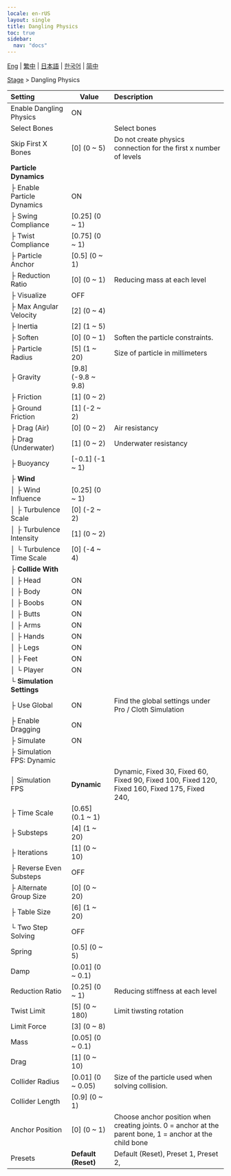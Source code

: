 ```yaml
---
locale: en-rUS
layout: single
title: Dangling Physics
toc: true
sidebar:
  nav: "docs"
---
```

[Eng](/dancexr/menu/2025.4/stage/cloth_physics) | [繁中](/tw/dancexr/menu/2025.4/stage/cloth_physics) | [日本語](/jp/dancexr/menu/2025.4/stage/cloth_physics) | [한국어](/kr/dancexr/menu/2025.4/stage/cloth_physics) | [简中](/zh/dancexr/menu/2025.4/stage/cloth_physics)

[Stage](../menu#Stage) > Dangling Physics



| Setting | Value | Description |
| :--- | --- | :--- |
| Enable Dangling Physics | ON | 
| Select Bones || Select bones
| Skip First X Bones | [0] (0 ~ 5) | Do not create physics connection for the first x number of levels
| **Particle Dynamics** | | 
| ├ Enable Particle Dynamics | ON | 
| ├ Swing Compliance | [0.25] (0 ~ 1) | 
| ├ Twist Compliance | [0.75] (0 ~ 1) | 
| ├ Particle Anchor | [0.5] (0 ~ 1) | 
| ├ Reduction Ratio | [0] (0 ~ 1) | Reducing mass at each level
| ├ Visualize | OFF | 
| ├ Max Angular Velocity | [2] (0 ~ 4) | 
| ├ Inertia | [2] (1 ~ 5) | 
| ├ Soften | [0] (0 ~ 1) | Soften the particle constraints.
| ├ Particle Radius | [5] (1 ~ 20) | Size of particle in millimeters
| ├ Gravity | [9.8] (-9.8 ~ 9.8) | 
| ├ Friction | [1] (0 ~ 2) | 
| ├ Ground Friction | [1] (-2 ~ 2) | 
| ├ Drag (Air) | [0] (0 ~ 2) | Air resistancy
| ├ Drag (Underwater) | [1] (0 ~ 2) | Underwater resistancy
| ├ Buoyancy | [-0.1] (-1 ~ 1) | 
| ├ **Wind** | | 
| │ ├ Wind Influence | [0.25] (0 ~ 1) | 
| │ ├ Turbulence Scale | [0] (-2 ~ 2) | 
| │ ├ Turbulence Intensity | [1] (0 ~ 2) | 
| │ └ Turbulence Time Scale | [0] (-4 ~ 4) | 
| ├ **Collide With** | | 
| │ ├ Head | ON | 
| │ ├ Body | ON | 
| │ ├ Boobs | ON | 
| │ ├ Butts | ON | 
| │ ├ Arms | ON | 
| │ ├ Hands | ON | 
| │ ├ Legs | ON | 
| │ ├ Feet | ON | 
| │ └ Player | ON | 
| └ **Simulation Settings** | | 
|   ├ Use Global | ON | Find the global settings under Pro / Cloth Simulation
|   ├ Enable Dragging | ON | 
|   ├ Simulate | ON | 
|   ├ Simulation FPS: Dynamic || 
|   │ Simulation FPS | **Dynamic** | Dynamic, Fixed 30, Fixed 60, Fixed 90, Fixed 100, Fixed 120, Fixed 160, Fixed 175, Fixed 240,  |
|   ├ Time Scale | [0.65] (0.1 ~ 1) | 
|   ├ Substeps | [4] (1 ~ 20) | 
|   ├ Iterations | [1] (0 ~ 10) | 
|   ├ Reverse Even Substeps | OFF | 
|   ├ Alternate Group Size | [0] (0 ~ 20) | 
|   ├ Table Size | [6] (1 ~ 20) | 
|   └ Two Step Solving | OFF | 
| Spring | [0.5] (0 ~ 5) | 
| Damp | [0.01] (0 ~ 0.1) | 
| Reduction Ratio | [0.25] (0 ~ 1) | Reducing stiffness at each level
| Twist Limit | [5] (0 ~ 180) | Limit tiwsting rotation
| Limit Force | [3] (0 ~ 8) | 
| Mass | [0.05] (0 ~ 0.1) | 
| Drag | [1] (0 ~ 10) | 
| Collider Radius | [0.01] (0 ~ 0.05) | Size of the particle used when solving collision.
| Collider Length | [0.9] (0 ~ 1) | 
| Anchor Position | [0] (0 ~ 1) | Choose anchor position when creating joints. 0 = anchor at the parent bone, 1 = anchor at the child bone
| Presets | **Default (Reset)** | Default (Reset), Preset 1, Preset 2,  |
